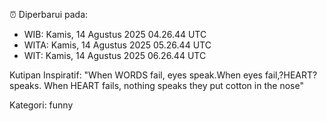 ⏰ Diperbarui pada:
- WIB: Kamis, 14 Agustus 2025 04.26.44 UTC
- WITA: Kamis, 14 Agustus 2025 05.26.44 UTC
- WIT: Kamis, 14 Agustus 2025 06.26.44 UTC

Kutipan Inspiratif:
"When WORDS fail, eyes speak.When eyes fail,?HEART? speaks. When HEART fails, nothing speaks they put cotton in the nose"


Kategori: funny

